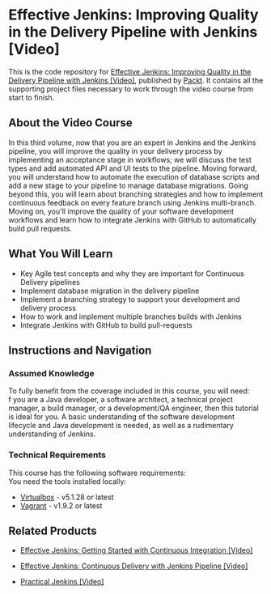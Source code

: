 # Effective Jenkins: Improving Quality in the Delivery Pipeline with Jenkins [Video]
This is the code repository for [Effective Jenkins: Improving Quality in the Delivery Pipeline with Jenkins [Video]](https://www.packtpub.com/networking-and-servers/effective-jenkins-improving-quality-delivery-pipeline-jenkins-video?utm_source=github&utm_medium=repository&utm_campaign=9781788473187), published by [Packt](https://www.packtpub.com/?utm_source=github). It contains all the supporting project files necessary to work through the video course from start to finish.
## About the Video Course
In this third volume, now that you are an expert in Jenkins and the Jenkins pipeline, you will improve the quality in your delivery process by implementing an acceptance stage in workflows; we will discuss the test types and add automated API and UI tests to the pipeline. Moving forward, you will understand how to automate the execution of database scripts and add a new stage to your pipeline to manage database migrations.
Going beyond this, you will learn about branching strategies and how to implement continuous feedback on every feature branch using Jenkins multi-branch. Moving on, you'll improve the quality of your software development workflows and learn how to integrate Jenkins with GitHub to automatically build pull requests.

<H2>What You Will Learn</H2>
<DIV class=book-info-will-learn-text>
<UL>
<LI>Key Agile test concepts and why they are important for Continuous Delivery pipelines
<LI>Implement database migration in the delivery pipeline 
<LI>Implement a branching strategy to support your development and delivery process 
<LI>How to work and implement multiple branches builds with Jenkins 
<LI>Integrate Jenkins with GitHub to build pull-requests
</LI></UL></DIV>

## Instructions and Navigation
### Assumed Knowledge
To fully benefit from the coverage included in this course, you will need:<br/>
f you are a Java developer, a software architect, a technical project manager, a build manager, or a development/QA engineer, then this tutorial is ideal for you. A basic understanding of the software development lifecycle and Java development is needed, as well as a rudimentary understanding of Jenkins.
### Technical Requirements
This course has the following software requirements:<br/>
You need the tools installed locally:

- [Virtualbox](http://www.virtualbox.org/) - v5.1.28 or latest
- [Vagrant](https://www.vagrantup.com/) - v1.9.2 or latest

## Related Products
* [Effective Jenkins: Getting Started with Continuous Integration [Video]](https://www.packtpub.com/networking-and-servers/effective-jenkins-getting-started-continuous-integration-video?utm_source=github&utm_medium=repository&utm_campaign=9781788476294)

* [Effective Jenkins: Continuous Delivery with Jenkins Pipeline [Video]](https://www.packtpub.com/networking-and-servers/effective-jenkins-continuous-delivery-jenkins-pipeline-video?utm_source=github&utm_medium=repository&utm_campaign=9781788477710)

* [Practical Jenkins [Video]](https://www.packtpub.com/networking-and-servers/practical-jenkins-video?utm_source=github&utm_medium=repository&utm_campaign=9781788398749)

